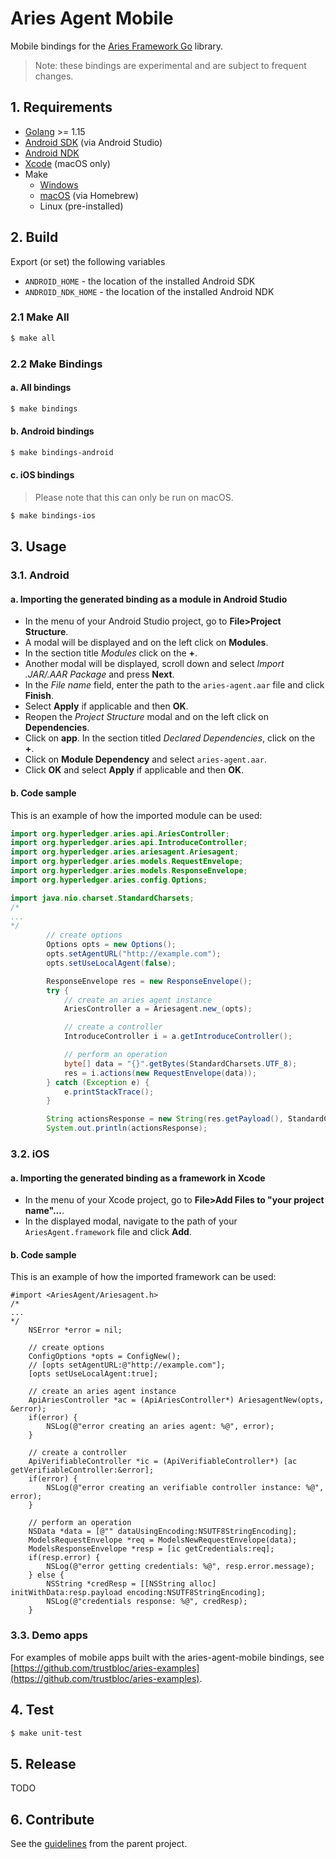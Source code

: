 # Aries Agent Mobile

Mobile bindings for the [Aries Framework Go](https://github.com/hyperledger/aries-framework-go) library.
> Note: these bindings are experimental and are subject to frequent changes.

## 1. Requirements

- [Golang](https://golang.org/doc/install) >= 1.15
- [Android SDK](https://developer.android.com/studio/install) (via Android Studio)
- [Android NDK](https://developer.android.com/ndk/downloads)
- [Xcode](https://developer.apple.com/xcode/) (macOS only)
- Make
    - [Windows](http://gnuwin32.sourceforge.net/packages/make.htm)
    - [macOS](https://brew.sh/) (via Homebrew)
    - Linux (pre-installed)


## 2. Build

Export (or set) the following variables
- `ANDROID_HOME` - the location of the installed Android SDK
- `ANDROID_NDK_HOME` - the location of the installed Android NDK

### 2.1 Make All

```bash
$ make all
```

### 2.2 Make Bindings

#### a. All bindings
```bash
$ make bindings
```

#### b. Android bindings
```bash
$ make bindings-android
```

#### c. iOS bindings
> Please note that this can only be run on macOS.
```bash
$ make bindings-ios
```

## 3. Usage

### 3.1. Android

#### a. Importing the generated binding as a module in Android Studio
- In the menu of your Android Studio project, go to **File>Project Structure**.
- A modal will be displayed and on the left click on **Modules**.
- In the section title _Modules_ click on the **+**.
- Another modal will be displayed, scroll down and select _Import .JAR/.AAR Package_ and press **Next**.
- In the _File name_ field, enter the path to the `aries-agent.aar` file and click **Finish**.
- Select **Apply** if applicable and then **OK**.
- Reopen the _Project Structure_ modal and on the left click on **Dependencies**.
- Click on **app**. In the section titled _Declared Dependencies_, click on the **+**.
- Click on **Module Dependency** and select `aries-agent.aar`.
- Click **OK** and select **Apply** if applicable and then **OK**.

#### b. Code sample
This is an example of how the imported module can be used:
```java
import org.hyperledger.aries.api.AriesController;
import org.hyperledger.aries.api.IntroduceController;
import org.hyperledger.aries.ariesagent.Ariesagent;
import org.hyperledger.aries.models.RequestEnvelope;
import org.hyperledger.aries.models.ResponseEnvelope;
import org.hyperledger.aries.config.Options;

import java.nio.charset.StandardCharsets;
/*
...
*/
        // create options
        Options opts = new Options();
        opts.setAgentURL("http://example.com");
        opts.setUseLocalAgent(false);

        ResponseEnvelope res = new ResponseEnvelope();
        try {
            // create an aries agent instance
            AriesController a = Ariesagent.new_(opts);

            // create a controller
            IntroduceController i = a.getIntroduceController();

            // perform an operation
            byte[] data = "{}".getBytes(StandardCharsets.UTF_8);
            res = i.actions(new RequestEnvelope(data));
        } catch (Exception e) {
            e.printStackTrace();
        }

        String actionsResponse = new String(res.getPayload(), StandardCharsets.UTF_8);
        System.out.println(actionsResponse);
```


### 3.2. iOS

#### a. Importing the generated binding as a framework in Xcode
- In the menu of your Xcode project, go to **File>Add Files to "your project name"...**.
- In the displayed modal, navigate to the path of your `AriesAgent.framework` file and click **Add**.

#### b. Code sample
This is an example of how the imported framework can be used:
```objc
#import <AriesAgent/Ariesagent.h>
/*
...
*/
    NSError *error = nil;

    // create options
    ConfigOptions *opts = ConfigNew();
    // [opts setAgentURL:@"http://example.com"];
    [opts setUseLocalAgent:true];
    
    // create an aries agent instance
    ApiAriesController *ac = (ApiAriesController*) AriesagentNew(opts, &error);
    if(error) {
        NSLog(@"error creating an aries agent: %@", error);
    }
    
    // create a controller
    ApiVerifiableController *ic = (ApiVerifiableController*) [ac getVerifiableController:&error];
    if(error) {
        NSLog(@"error creating an verifiable controller instance: %@", error);
    }

    // perform an operation
    NSData *data = [@"" dataUsingEncoding:NSUTF8StringEncoding];
    ModelsRequestEnvelope *req = ModelsNewRequestEnvelope(data);
    ModelsResponseEnvelope *resp = [ic getCredentials:req];
    if(resp.error) {
        NSLog(@"error getting credentials: %@", resp.error.message);
    } else {
        NSString *credResp = [[NSString alloc] initWithData:resp.payload encoding:NSUTF8StringEncoding];
        NSLog(@"credentials response: %@", credResp);
    }
```


### 3.3. Demo apps

For examples of mobile apps built with the aries-agent-mobile bindings, see [https://github.com/trustbloc/aries-examples](https://github.com/trustbloc/aries-examples).


## 4. Test

```bash
$ make unit-test
```


## 5. Release

TODO


## 6. Contribute

See the [guidelines](https://github.com/hyperledger/aries-framework-go/blob/master/.github/CONTRIBUTING.md) from the parent project.
